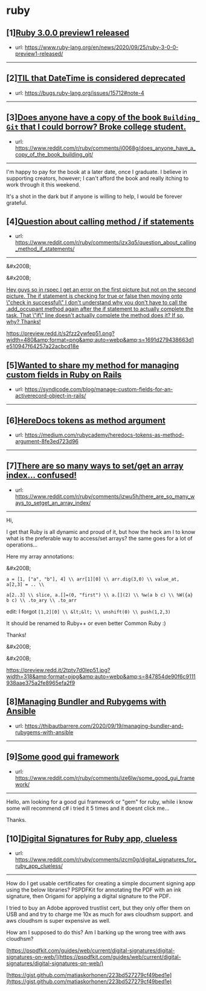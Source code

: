 # ruby
## [1][Ruby 3.0.0 preview1 released](https://www.reddit.com/r/ruby/comments/iznkst/ruby_300_preview1_released/)
- url: https://www.ruby-lang.org/en/news/2020/09/25/ruby-3-0-0-preview1-released/
---

## [2][TIL that DateTime is considered deprecated](https://www.reddit.com/r/ruby/comments/izr2lm/til_that_datetime_is_considered_deprecated/)
- url: https://bugs.ruby-lang.org/issues/15712#note-4
---

## [3][Does anyone have a copy of the book `Building Git` that I could borrow? Broke college student.](https://www.reddit.com/r/ruby/comments/j0068g/does_anyone_have_a_copy_of_the_book_building_git/)
- url: https://www.reddit.com/r/ruby/comments/j0068g/does_anyone_have_a_copy_of_the_book_building_git/
---
I'm happy to pay for the book at a later date, once I graduate. I believe in supporting creators, however; I can't afford the book and really itching to work through it this weekend.  


It's a shot in the dark but if anyone is willing to help, I would be forever grateful.
## [4][Question about calling method / if statements](https://www.reddit.com/r/ruby/comments/izx3q5/question_about_calling_method_if_statements/)
- url: https://www.reddit.com/r/ruby/comments/izx3q5/question_about_calling_method_if_statements/
---
&amp;#x200B;

&amp;#x200B;

[Hey guys so in rspec I get an error on the first picture but not on the second picture. The if statement is checking for true or false then moving onto \\"check in successful\\" I don't understand why you don't have to call the .add\_occupant method again after the if statement to actually complete the task. That \\"if\\" line doesn't actually complete the method does it? If so, why? Thanks!](https://preview.redd.it/z8x96an6gep51.png?width=532&amp;format=png&amp;auto=webp&amp;s=6b1ced3e5b3b440e45f97f8e1f969f3ab8f2f3d9)

https://preview.redd.it/s2fzz2ywfep51.png?width=480&amp;format=png&amp;auto=webp&amp;s=1691d279438663d1e510947f64257a22acbcd18e
## [5][Wanted to share my method for managing custom fields in Ruby on Rails](https://www.reddit.com/r/ruby/comments/izo8s6/wanted_to_share_my_method_for_managing_custom/)
- url: https://syndicode.com/blog/manage-custom-fields-for-an-activerecord-object-in-rails/
---

## [6][HereDocs tokens as method argument](https://www.reddit.com/r/ruby/comments/izk8o8/heredocs_tokens_as_method_argument/)
- url: https://medium.com/rubycademy/heredocs-tokens-as-method-argument-8fe3ed723d96
---

## [7][There are so many ways to set/get an array index... confused!](https://www.reddit.com/r/ruby/comments/izwu5h/there_are_so_many_ways_to_setget_an_array_index/)
- url: https://www.reddit.com/r/ruby/comments/izwu5h/there_are_so_many_ways_to_setget_an_array_index/
---
Hi,

I get that Ruby is all dynamic and proud of it, but how the heck am I to know what is the preferable way to access/set arrays? the same goes for a lot of operations...

Here my array annotations:

&amp;#x200B;

    a = [1, ["a", "b"], 4] \\ arr[1][0] \\ arr.dig(3,0) \\ value_at, a[2,3] = .. \\ 
    
    a[2..3] \\ slice, a.[]=(0, "first") \\ a.[](2) \\ %w(a b c) \\ %W({a} b c) \\ .to_ary \\ .to_arr

edit: I forgot `[1,2][0] \\ &lt;&lt; \\ unshift(0) \\ push(1,2,3)`

It should be renamed to Ruby++ or even better Common Ruby :)

Thanks!

&amp;#x200B;

&amp;#x200B;

https://preview.redd.it/2tptv7d0lep51.jpg?width=318&amp;format=pjpg&amp;auto=webp&amp;s=847854de90f6c9111938aae375a2fe8965efa2f9
## [8][Managing Bundler and Rubygems with Ansible](https://www.reddit.com/r/ruby/comments/izgtki/managing_bundler_and_rubygems_with_ansible/)
- url: https://thibautbarrere.com/2020/09/19/managing-bundler-and-rubygems-with-ansible
---

## [9][Some good gui framework](https://www.reddit.com/r/ruby/comments/ize6lw/some_good_gui_framework/)
- url: https://www.reddit.com/r/ruby/comments/ize6lw/some_good_gui_framework/
---
Hello, am looking for a good gui framework or "gem" for ruby, while i know some will recommend c# i tried it 5 times and it doesnt click me...

Thanks.
## [10][Digital Signatures for Ruby app, clueless](https://www.reddit.com/r/ruby/comments/izcm0g/digital_signatures_for_ruby_app_clueless/)
- url: https://www.reddit.com/r/ruby/comments/izcm0g/digital_signatures_for_ruby_app_clueless/
---
How do I get usable certificates for creating a simple document signing app using the below libraries? PSPDFKit for annotating the PDF with an ink signature, then Origami for applying a digital signature to the PDF.

I tried to buy an Adobe approved trustlist cert, but they only offer them on USB and and try to charge me 10x as much for aws cloudhsm support. and aws cloudhsm is super expensive as well.

How am I supposed to do this? Am I barking up the wrong tree with aws cloudhsm?

[https://pspdfkit.com/guides/web/current/digital-signatures/digital-signatures-on-web/](https://pspdfkit.com/guides/web/current/digital-signatures/digital-signatures-on-web/)

[https://gist.github.com/matiaskorhonen/223bd527279cf49bed1e](https://gist.github.com/matiaskorhonen/223bd527279cf49bed1e) 
